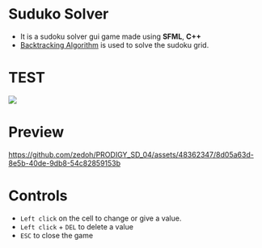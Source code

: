 # Suduko Solver
- It is a sudoku solver gui game made using **SFML**, **C++**
- [Backtracking Algorithm](https://en.wikipedia.org/wiki/Backtracking) is used to solve the sudoku grid.

# TEST
[![](https://mermaid.ink/img/pako:eNqNVtmO2jwUfhUrF1XoAAMJZcll6arOSNXQ9pcqpMokDlgEO7IdBjqCZ_-PHTuEZSgXiOQ7--IvfvFinhAv8uIMS_mB4rnAqymbFAlfFp8FTdDbVmtMsuwI463WhGdrIuooKL4vlOLMgQAcpFOAGV4RmeOYoJ9fX6bMhETaObwghFpojbOCoAhRpiyy4BCFJIDNOM8smNLNKSQXONeWMo2iJxIrzOYZmWjQKiiyUcgq6GedDwjuTHy_Fhg1UcrhL0IxZ1IZg08AvAFBziVVlLMj4S8Ix0WQagVJ_2o3acaxatgAkqhf2n09SE32pazQP660pvDJVFtZ16WQhMKUST_n9CTlKqsGMialyNrNrVe_cVFWptsw3aiLEoGf_WfKEv5ctZolRPxnIIhUhrfaPyURP6DTY55xAd6mbOdmXu5JOXXQnJnX16cHKhmekcxq_DDjK3EzKovrKTkcRlzTLgSx80Z3ZWzf7EPVMJVEkVSCsjnSY_x-45wvCJtIbXNy2XPDpjAmTBFRJvKAZxn02kp0h22CV_pslc3mWO1HXkji0r6QGNVWO92EcgKHg2mn0EIxHASp4-mU18Zsf_YM5wyW9E-uxF4fnP1-78yrIToSKOFxRrBNspIhJ_wMhDBRWJEzswfKyFkyZ9txiD4hGUhI8mRaphf3VAJreCKRhsIAdFxWwnoGk2I2h978e9mrtap11L_MH25sNx4jp73ALMmIme8jDHwFu4P8VX3cR6HWtXmfORhnNF5qMlm9ti4H87L1OaZiD01rwm9_7PEb2c44Fsl3QaQELlmS7cc1MZVrT-Y5ir45tIk2FcFuo4oDwV05eZvbldIOq3xgfk3ghw1zPh7_6eNwGJEemWE86TdeXX5dflV_DsdZOZMqjQWJl3r9fL05V86RcaVJRLhdPalHO4JtLVbsdl-x2-4Lvuwy3-5MKizU4SRZYHwlhO7he5JyQfRZ0mR3WzDnyjDT7viO8MDnNK6uCeUZhdc7ROUf-BjCObMhakx7td1VOUv75KLflVSAfEeBt3isO4yrr_rOlnHMsxXHSvOqKad2MSpFrxKCU7Cs4vikorFN7cIEr1v3ekxM_ol5bf-h4w-c5zd8cdBTwfTG77ymtyJihWkCV0dT3dRTCyCnqRfBY0JSXGRq6hmJUceF4pMti71IiYI0vSJPgPfthdOLUpzJCv2YUOhzBcJlClLxohdPf1oh4JxKBS5hSimda7wQGcALpXIZ3d9rcXtO1aKYtWO-upc0ga-WWqxH_ft-0B_iICT9QYjfhWESz7qjYRr0umky6HQD7O12TS_HTHvdeFHQ6bd7w85w1AnCoNcfves3va0XDdrhcBh0BmFvFHQ6YTgAo7-cQx2d9ijod7uDUTAMh_1RtzdqesSU82jv2frPhPhtDEyNu_8Bea_Tgg?type=png)](https://mermaid.live/edit#pako:eNqNVtmO2jwUfhUrF1XoAAMJZcll6arOSNXQ9pcqpMokDlgEO7IdBjqCZ_-PHTuEZSgXiOQ7--IvfvFinhAv8uIMS_mB4rnAqymbFAlfFp8FTdDbVmtMsuwI463WhGdrIuooKL4vlOLMgQAcpFOAGV4RmeOYoJ9fX6bMhETaObwghFpojbOCoAhRpiyy4BCFJIDNOM8smNLNKSQXONeWMo2iJxIrzOYZmWjQKiiyUcgq6GedDwjuTHy_Fhg1UcrhL0IxZ1IZg08AvAFBziVVlLMj4S8Ix0WQagVJ_2o3acaxatgAkqhf2n09SE32pazQP660pvDJVFtZ16WQhMKUST_n9CTlKqsGMialyNrNrVe_cVFWptsw3aiLEoGf_WfKEv5ctZolRPxnIIhUhrfaPyURP6DTY55xAd6mbOdmXu5JOXXQnJnX16cHKhmekcxq_DDjK3EzKovrKTkcRlzTLgSx80Z3ZWzf7EPVMJVEkVSCsjnSY_x-45wvCJtIbXNy2XPDpjAmTBFRJvKAZxn02kp0h22CV_pslc3mWO1HXkji0r6QGNVWO92EcgKHg2mn0EIxHASp4-mU18Zsf_YM5wyW9E-uxF4fnP1-78yrIToSKOFxRrBNspIhJ_wMhDBRWJEzswfKyFkyZ9txiD4hGUhI8mRaphf3VAJreCKRhsIAdFxWwnoGk2I2h978e9mrtap11L_MH25sNx4jp73ALMmIme8jDHwFu4P8VX3cR6HWtXmfORhnNF5qMlm9ti4H87L1OaZiD01rwm9_7PEb2c44Fsl3QaQELlmS7cc1MZVrT-Y5ir45tIk2FcFuo4oDwV05eZvbldIOq3xgfk3ghw1zPh7_6eNwGJEemWE86TdeXX5dflV_DsdZOZMqjQWJl3r9fL05V86RcaVJRLhdPalHO4JtLVbsdl-x2-4Lvuwy3-5MKizU4SRZYHwlhO7he5JyQfRZ0mR3WzDnyjDT7viO8MDnNK6uCeUZhdc7ROUf-BjCObMhakx7td1VOUv75KLflVSAfEeBt3isO4yrr_rOlnHMsxXHSvOqKad2MSpFrxKCU7Cs4vikorFN7cIEr1v3ekxM_ol5bf-h4w-c5zd8cdBTwfTG77ymtyJihWkCV0dT3dRTCyCnqRfBY0JSXGRq6hmJUceF4pMti71IiYI0vSJPgPfthdOLUpzJCv2YUOhzBcJlClLxohdPf1oh4JxKBS5hSimda7wQGcALpXIZ3d9rcXtO1aKYtWO-upc0ga-WWqxH_ft-0B_iICT9QYjfhWESz7qjYRr0umky6HQD7O12TS_HTHvdeFHQ6bd7w85w1AnCoNcfves3va0XDdrhcBh0BmFvFHQ6YTgAo7-cQx2d9ijod7uDUTAMh_1RtzdqesSU82jv2frPhPhtDEyNu_8Bea_Tgg)
# Preview
https://github.com/zedoh/PRODIGY_SD_04/assets/48362347/8d05a63d-8e5b-40de-9db8-54c82859153b
# Controls
- `Left click` on the cell to change or give a value.
- `Left click` + `DEL` to delete a value
- `ESC` to close the game

